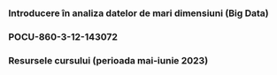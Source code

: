 ### Introducere în analiza datelor de mari dimensiuni (Big Data)

### POCU-860-3-12-143072

### Resursele cursului (perioada mai-iunie 2023)
